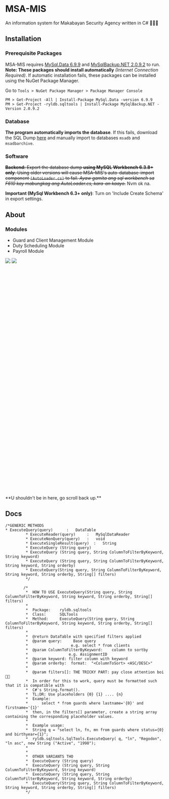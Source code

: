# MSA-MIS
An information system for Makabayan Security Agency written in C# &#x1F499;&#x1F499;&#x1F499;



## Installation
### Prerequisite Packages
MSA-MIS requires [MySql.Data 6.9.9](https://www.nuget.org/packages/MySql.Data/6.9.9) and [MySqlBackup.NET 2.0.9.2](https://www.nuget.org/packages/MySqlBackup.NET/2.0.9.2) to run. **Note: These packages should install automatically** *(Internet Connection Required)*. If automatic installation fails, these packages can be installed using the NuGet Package Manager.

Go to `Tools > NuGet Package Manager > Package Manager Console`
```
PM > Get-Project -All | Install-Package MySql.Data -version 6.9.9
PM > Get-Project -ryldb.sqltools | Install-Package MySqlBackup.NET -Version 2.0.9.2 

```

### Database 
**The program automatically imports the database**. If this fails, download the SQL Dump [here](https://github.com/lerycibalio/msa-mis/tree/master/sql) and manually import to databases `msadb` and `msadbarchive`.

### Software
~~**Backend:** Export the database dump **using MySQL Workbench 6.3.8+ only**. Using older versions will cause MSA-MIS's auto-database-import component `(AutoLoader.cs)` to fail. *Ayaw gamita ang sql workbench sa F610 kay mabungkag ang AutoLoader.cs, kara-an kaayo*.~~
Nvm ok na.

**Important (MySql Workbench 6.3+ only)**: Turn on  'Include Create Schema' in export settings. 

## About
### Modules
* Guard and Client Management Module
* Duty Scheduling Module
* Payroll Module

![](sss-contribution-table-2017.png)
![](revised-withholding-tax-tables.jpg)

<br>
<br>
<br>
<br>
<br>
<br>
<br>
<br>
<br>
<br>
<br>
<br>
<br>
<br>
<br>
<br>
<br>
<br>
<br>
<br>
<br>
<br>
<br>
<br>
<br>
<br>
<br>
<br>
<br>
<br>
<br>
<br>
<br>
<br>
<br>
<br>
<br>
<br>
<br>
<br>
<br>
<br>
**U shouldn't be in here, go scroll back up.**

## Docs

```
/*GENERIC METHODS
* ExecuteQuery(query)      :   DataTable
         * ExecuteReader(query)     :   MySqlDataReader
         * ExecuteNonQuery(query)   :   void
         * ExecuteSingleResult(query)  :   String
         * ExecuteQuery (String query)
         * ExecuteQuery (String query, String ColumnToFilterByKeyword, String keyword)
         * ExecuteQuery (String query, String ColumnToFilterByKeyword, String keyword, String orderby)
         * ExecuteQuery(String query, String ColumnToFilterByKeyword, String keyword, String orderby, String[] filters)
         */

        /*
         *  HOW TO USE ExecuteQuery(String query, String ColumnToFilterByKeyword, String keyword, String orderby, String[] filters)
         *  
         *  Package:    ryldb.sqltools
         *  Class:      SQLTools
         *  Method:     ExecuteQuery(String query, String ColumnToFilterByKeyword, String keyword, String orderby, String[] filters)
         *  
         *  @return DataTable with specified filters applied
         *  @param query:     Base query
         *                   e.g. select * from clients
         *  @param ColumnToFilterByKeyword:    column to sortby
         *                  e.g. AssignmentID
         *  @param keyword: filter column with keyword
         *  @param orderby:  format:  "<ColumnToSort> <ASC/DESC>"
         *  
         *  @param filters[]: THE TRICKY PART: pay close attention boi 👀👀
         *  In order for this to work, query must be formatted such that it is compatible with
         *  C#'s String.format(). 
         *  TL;DR: Use placeholders {0} {1} .... {n}
         *  Example: 
         *      select * from guards where lastname='{0}' and firstname='{1}'
         *  then, in the filters[] parameter, create a string array containing the corresponding placeholder values.
         *  
         *  Example usage:
         *  String q = "select ln, fn, mn from guards where status={0} and birthyear={1}";
         *  ryldb.sqltools.SqlTools.ExecuteQuery( q, "ln", "Regodon", "ln asc", new String ("Active", "1998");
         * 
         * 
         *  OTHER VARIANTS THO
         *  ExecuteQuery (String query)
         *  ExecuteQuery (String query, String ColumnToFilterByKeyword, String keyword)
         *  ExecuteQuery (String query, String ColumnToFilterByKeyword, String keyword, String orderby)
         *  ExecuteQuery(String query, String ColumnToFilterByKeyword, String keyword, String orderby, String[] filters)
         */

```


